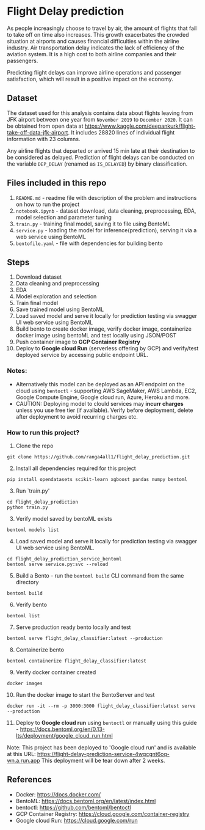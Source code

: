 # Flight Delay prediction
As people increasingly choose to travel by air, the amount of flights that fail to take off on time also increases. This growth exacerbates the crowded situation at airports and causes financial difficulties within the airline industry. Air transportation delay indicates the lack of efficiency of the aviation system. It is a high cost to both airline companies and their passengers.

Predicting flight delays can improve airline operations and passenger satisfaction, which will result in a positive impact on the economy.

## Dataset
The dataset used for this analysis contains data about flights leaving from JFK airport between one year from `November 2019` to `December 2020`. It can be obtained from open data at https://www.kaggle.com/deepankurk/flight-take-off-data-jfk-airport. It includes 28820 lines of individual flight information with 23 columns. 

Any airline flights that departed or arrived 15 min late at their destination to be considered as delayed. Prediction of flight delays can be conducted on the variable `DEP_DELAY` (renamed as `IS_DELAYED`) by binary classification.

## Files included in this repo
1. `README.md` -  readme file with description of the problem and instructions on how to run the project
2. `notebook.ipynb` - dataset download, data cleaning, preprocessing, EDA, model selection and parameter tuning
3. `train.py` - training final model, saving it to file using BentoML
4. `service.py` - loading the model for inference(prediction), serving it via a web service using BentoML
5. `bentofile.yaml` - file with dependencies for building bento 

## Steps
1. Download dataset
2. Data cleaning and preprocessing
3. EDA
4. Model exploration and selection
5. Train final model
6. Save trained model using BentoML
7. Load saved model and serve it locally for prediction testing via swagger UI web service using BentoML
8. Build bento to create docker image, verify docker image, containerize docker image using bentoML and test locally using JSON/POST
9. Push container image to **GCP Container Registry**
10. Deploy to **Google cloud Run** (serverless offering by GCP) and verify/test deployed service by accessing public endpoint URL. 

### Notes:
 - Alternatively this model can be deployed as an API endpoint on the cloud using `bentoctl` -  supporting AWS SageMaker, AWS Lambda, EC2, Google Compute Engine, Google cloud run, Azure, Heroku and more.
 - CAUTION: Deploying model to clould services may **incurr charges** unless you use free tier (if available). Verify before deployment, delete after deployment to avoid recurring charges etc. 

### How to run this project?
1. Clone the repo
```
git clone https://github.com/ranga4all1/flight_delay_prediction.git
```
2. Install all dependencies required for this project
```
pip install opendatasets scikit-learn xgboost pandas numpy bentoml 
```
3. Run `train.py'
```
cd flight_delay_prediction
python train.py
```
3. Verify model saved by bentoML exists
```
bentoml models list
```
4. Load saved model and serve it locally for prediction testing via swagger UI web service using BentoML. 
```
cd flight_delay_prediction_service_bentoml
bentoml serve service.py:svc --reload
```
5. Build a Bento - run the `bentoml build` CLI command from the same directory
```
bentoml build
```
6. Verify bento
```
bentoml list
```
7. Serve production ready bento locally and test
```
bentoml serve flight_delay_classifier:latest --production
```
8. Containerize bento
```
bentoml containerize flight_delay_classifier:latest
```
9. Verify docker container created
```
docker images
```
10. Run the docker image to start the BentoServer and test
```
docker run -it --rm -p 3000:3000 flight_delay_classifier:latest serve --production
```
11. Deploy to **Google cloud run** using `bentoctl` or manually using this guide - https://docs.bentoml.org/en/0.13-lts/deployment/google_cloud_run.html

Note: This project has been deployed to 'Google cloud run' and is available at this URL: https://flight-delay-prediction-service-4wgcgnt6oq-wn.a.run.app
This deployment will be tear down after 2 weeks.

## References
- Docker:  https://docs.docker.com/ 
- BentoML:  https://docs.bentoml.org/en/latest/index.html
- bentoctl: https://github.com/bentoml/bentoctl
- GCP Container Registry: https://cloud.google.com/container-registry
- Google cloud Run: https://cloud.google.com/run